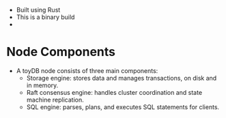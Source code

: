 - Built using Rust
- This is a binary build
-
# Node Components
- A toyDB node consists of three main components:
	- Storage engine: stores data and manages transactions, on disk and in memory.
	- Raft consensus engine: handles cluster coordination and state machine replication.
	- SQL engine: parses, plans, and executes SQL statements for clients.